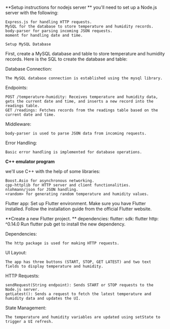 **Setup instructions for nodejs server
**  you'll need to set up a Node.js server with the following:

    Express.js for handling HTTP requests.
    MySQL for the database to store temperature and humidity records.
    body-parser for parsing incoming JSON requests.
    moment for handling date and time.

    Setup MySQL Database
First, create a MySQL database and table to store temperature and humidity records. Here is the SQL to create the database and table:

Database Connection:

    The MySQL database connection is established using the mysql library.

Endpoints:

    POST /temperature-humidity: Receives temperature and humidity data, gets the current date and time, and inserts a new record into the readings table.
    GET /readings: Fetches records from the readings table based on the current date and time.

Middleware:

    body-parser is used to parse JSON data from incoming requests.

Error Handling:

    Basic error handling is implemented for database operations.


**C++ emulator program**

we'll use C++ with the help of some libraries:

    Boost.Asio for asynchronous networking.
    cpp-httplib for HTTP server and client functionalities.
    nlohmann/json for JSON handling.
    <random> for generating random temperature and humidity values.

Flutter app:
Set up Flutter environment.
Make sure you have Flutter installed. Follow the installation guide from the official Flutter website.


**Create a new Flutter project.
**
dependencies:
  flutter:
    sdk: flutter
  http: ^0.14.0
Run flutter pub get to install the new dependency.

Dependencies:

    The http package is used for making HTTP requests.

UI Layout:

    The app has three buttons (START, STOP, GET LATEST) and two text fields to display temperature and humidity.

HTTP Requests:

    sendRequest(String endpoint): Sends START or STOP requests to the Node.js server.
    getLatest(): Sends a request to fetch the latest temperature and humidity data and updates the UI.

State Management:

    The temperature and humidity variables are updated using setState to trigger a UI refresh.

    
